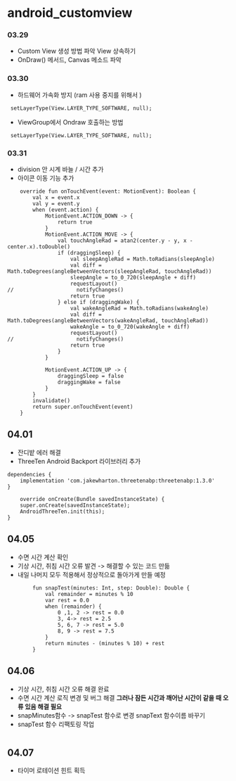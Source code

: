 # android_customview

### 03.29
- Custom View 생성 방법 파악 View 상속하기 
- OnDraw() 메서드, Canvas 메소드 파악 

### 03.30
- 하드웨어 가속화 방지 (ram 사용 중지를 위해서 )
```
 setLayerType(View.LAYER_TYPE_SOFTWARE, null);
```
- ViewGroup에서 Ondraw 호출하는 방법 
```
 setLayerType(View.LAYER_TYPE_SOFTWARE, null);
```

### 03.31
- division 안 시계 바늘 / 시간 추가 
- 아이콘 이동 기능 추가 

```
    override fun onTouchEvent(event: MotionEvent): Boolean {
        val x = event.x
        val y = event.y
        when (event.action) {
            MotionEvent.ACTION_DOWN -> {
                return true
            }
            MotionEvent.ACTION_MOVE -> {
                val touchAngleRad = atan2(center.y - y, x - center.x).toDouble()
                if (draggingSleep) {
                    val sleepAngleRad = Math.toRadians(sleepAngle)
                    val diff = Math.toDegrees(angleBetweenVectors(sleepAngleRad, touchAngleRad))
                    sleepAngle = to_0_720(sleepAngle + diff)
                    requestLayout()
//                    notifyChanges()
                    return true
                } else if (draggingWake) {
                    val wakeAngleRad = Math.toRadians(wakeAngle)
                    val diff = Math.toDegrees(angleBetweenVectors(wakeAngleRad, touchAngleRad))
                    wakeAngle = to_0_720(wakeAngle + diff)
                    requestLayout()
//                    notifyChanges()
                    return true
                }
            }

            MotionEvent.ACTION_UP -> {
                draggingSleep = false
                draggingWake = false
            }
        }
        invalidate()
        return super.onTouchEvent(event)
    }
```

## 04.01 
- 잔디밭 에러 해결 
- ThreeTen Android Backport 라이브러리 추가 
```
dependencies {
    implementation 'com.jakewharton.threetenabp:threetenabp:1.3.0'
}
```

```
    override onCreate(Bundle savedInstanceState) {
    super.onCreate(savedInstanceState);
    AndroidThreeTen.init(this);
}

```

## 04.05
- 수면 시간 계산 확인 
- 기상 시간, 취침 시간 오류 발견 -> 해결할 수 있는 코드 만듦 
- 내일 나머지 모두 적용해서 정상적으로 돌아가게 만들 예정 

```
        fun snapTest(minutes: Int, step: Double): Double {
            val remainder = minutes % 10
            var rest = 0.0
            when (remainder) {
                0 ,1, 2 -> rest = 0.0
                3, 4-> rest = 2.5
                5, 6, 7 -> rest = 5.0
                8, 9 -> rest = 7.5
            }
            return minutes - (minutes % 10) + rest
        }

```

## 04.06
- 기상 시간, 취침 시간 오류 해결 완료 
- 수면 시간 계산 로직 변경 및 버그 해결 **그러나 잠든 시간과 깨어난 시간이 같을 때 오류 있음 해결 필요**
- snapMinutes함수 -> snapTest 함수로 변경 snapText 함수이름 바꾸기 
- snapTest 함수 리팩토링 작업 

```

```
## 04.07
- 타이머 로테이션 힌트 획득 
```
